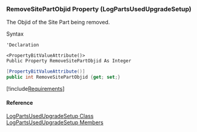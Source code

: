 ### RemoveSitePartObjid Property (LogPartsUsedUpgradeSetup)

The Objid of the Site Part being removed.

Syntax

```vbnet
'Declaration

<PropertyBitValueAttribute()>
Public Property RemoveSitePartObjid As Integer
```

```csharp
[PropertyBitValueAttribute()]
public int RemoveSitePartObjid {get; set;}
```

[!include[Requirements](../partials/requirements.md)]

#### Reference

[LogPartsUsedUpgradeSetup Class](FChoice.Toolkits.Clarify~FChoice.Toolkits.Clarify.FieldOps.LogPartsUsedUpgradeSetup.md)  
[LogPartsUsedUpgradeSetup Members](FChoice.Toolkits.Clarify~FChoice.Toolkits.Clarify.FieldOps.LogPartsUsedUpgradeSetup_members.md)